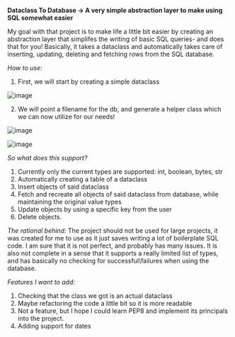 **Dataclass To Database -> A very simple abstraction layer to make using SQL somewhat easier**


My goal with that project is to make life a little bit easier by creating an abstraction layer that simplifes the writing of basic SQL queries- and does that for you!
Basically, it takes a dataclass and automatically takes care of inserting, updating, deleting and fetching rows from the SQL database.


*How to use:*

1. First, we will start by creating a simple dataclass

![image](https://user-images.githubusercontent.com/75909725/194360649-4dcefe6d-8ee1-4bac-93d6-e782ae41fa70.png)


2. We will point a filename for the db, and generate a helper class which we can now utilize for our needs!

![image](https://user-images.githubusercontent.com/75909725/194361103-4ff6dae7-9211-4fe5-adbe-6609fe67fcbc.png)


![image](https://user-images.githubusercontent.com/75909725/194361241-2f689a4b-4da1-45a4-aea2-45b9e60459f7.png)




*So what does this support?*

1. Currently only the current types are supported: int, boolean, bytes, str
2. Automatically creating a table of a dataclass
3. Insert objects of said dataclass
4. Fetch and recreate all objects of said dataclass from database, while maintaining the original value types
5. Update objects by using a specific key from the user
6. Delete objects.



*The rational behind:*
The project should not be used for large projects, it was created for me to use as it just saves writing a lot of boilerplate SQL code. I am sure that it is not perfect, 
and probably has many issues. It is also not complete in a sense that it supports a really limited list of types, and has basically no checking for successful\failures when using the database.



*Features I want to add:*

1. Checking that the class we got is an actual dataclass
2. Maybe refactoring the code a little bit so it is more readable
3. Not a feature, but I hope I could learn PEP8 and implement its principals into the project.
4. Adding support for dates
